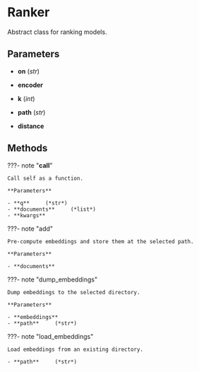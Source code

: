# Ranker

Abstract class for ranking models.



## Parameters

- **on** (*str*)

- **encoder**

- **k** (*int*)

- **path** (*str*)

- **distance**




## Methods

???- note "__call__"

    Call self as a function.

    **Parameters**

    - **q**     (*str*)    
    - **documents**     (*list*)    
    - **kwargs**    
    
???- note "add"

    Pre-compute embeddings and store them at the selected path.

    **Parameters**

    - **documents**    
    
???- note "dump_embeddings"

    Dump embeddings to the selected directory.

    **Parameters**

    - **embeddings**    
    - **path**     (*str*)    
    
???- note "load_embeddings"

    Load embeddings from an existing directory.

    - **path**     (*str*)    
    
